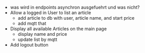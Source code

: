 - was wird in endpoints asynchron ausgefuehrt und was nicht?
- Allow a logged in User to list an article
    - add article to db with user, article name, and start price
    - add mqtt that 
- Display all available Articles on the main page
    - display name and price
    - update list by mqtt
- Add logout button